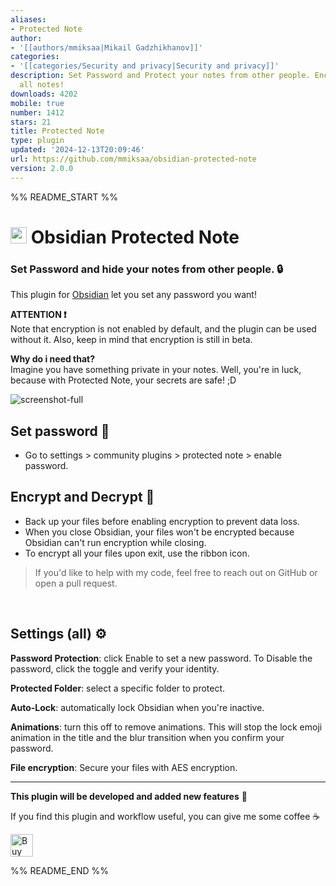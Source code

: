 ```yaml
---
aliases:
- Protected Note
author:
- '[[authors/mmiksaa|Mikail Gadzhikhanov]]'
categories:
- '[[categories/Security and privacy|Security and privacy]]'
description: Set Password and Protect your notes from other people. Encrypt and Decrypt
  all notes!
downloads: 4202
mobile: true
number: 1412
stars: 21
title: Protected Note
type: plugin
updated: '2024-12-13T20:09:46'
url: https://github.com/mmiksaa/obsidian-protected-note
version: 2.0.0
---
```


%% README_START %%

# <img height="26"  style="height: 26px; max-width: 100%;" src="https://upload.wikimedia.org/wikipedia/commons/thumb/1/10/2023_Obsidian_logo.svg/1200px-2023_Obsidian_logo.svg.png"  > Obsidian Protected Note

<!-- ![Obsidian Downloads](https://img.shields.io/badge/dynamic/json?logo=obsidian&color=%23483699&label=downloads&query=%24%5B%22protected-note%22%5D.downloads&url=https%3A%2F%2Fraw.githubusercontent.com%2Fobsidianmd%2Fobsidian-releases%2Fmaster%2Fcommunity-plugin-stats.json) -->

### Set Password and hide your notes from other people. 🔒

This plugin for [Obsidian](https://obsidian.md/) let you set any password you want!

**ATTENTION ❗** \
Note that encryption is not enabled by default, and the plugin can be used without it. Also, keep in mind that encryption is still in beta.

**Why do i need that?** \
Imagine you have something private in your notes. Well, you're in luck, because with Protected Note, your secrets are safe! ;D

![screenshot-full](https://sun9-75.userapi.com/impg/yxoep7oJW71jyiVbX5FqQf0_b2XHTm81BhE4UA/LlQPHCwZdWI.jpg?size=1130x799&quality=95&sign=463771f135303a6d367a1d6b2353ce6c&type=album)

## Set password 🔑

-   Go to settings > community plugins > protected note > enable password.

## Encrypt and Decrypt 💾

-   Back up your files before enabling encryption to prevent data loss.
-   When you close Obsidian, your files won't be encrypted because Obsidian can't run encryption while closing.
-   To encrypt all your files upon exit, use the ribbon icon.

> If you'd like to help with my code, feel free to reach out on GitHub or open a pull request.

</br>

## Settings (all) ⚙

**Password Protection**: click Enable to set a new password. To Disable the password, click the toggle and verify your identity.

**Protected Folder**: select a specific folder to protect.

**Auto-Lock**: automatically lock Obsidian when you're inactive.

**Animations**: turn this off to remove animations. This will stop the lock emoji animation in the title and the blur transition when you confirm your password.

**File encryption**: Secure your files with AES encryption.

---

**This plugin will be developed and added new features** 🧬

If you find this plugin and workflow useful, you can give me some coffee ☕

[<img height="36" style="height: 36px; max-width: 100%;" src="https://cdn.buymeacoffee.com/buttons/v2/default-red.png"  alt="Buy Me a Coffee at ko-fi.com">](https://buymeacoffee.com/gadgihanovm)


%% README_END %%